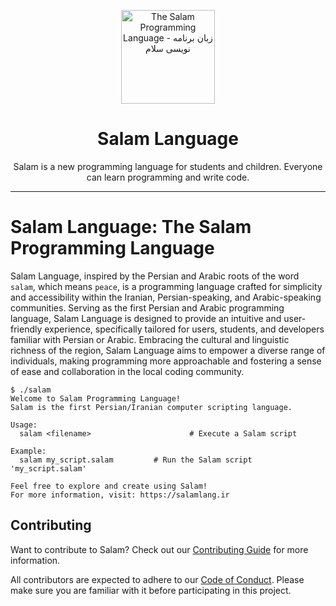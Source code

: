 <div align="center">

<p>
    <a href="https://salamlang.ir/">
        <img width="150" src="https://raw.githubusercontent.com/SalamLang/Salam/main/assets/logo-box.svg" alt="The Salam Programming Language - زبان برنامه نویسی سلام">
    </a>
</p>

# Salam Language

Salam is a new programming language for students and children. Everyone can learn programming and write code.

</div>

---

# Salam Language: The Salam Programming Language

Salam Language, inspired by the Persian and Arabic roots of the word `salam`, which means `peace`, is a programming language crafted for simplicity and accessibility within the Iranian, Persian-speaking, and Arabic-speaking communities. Serving as the first Persian and Arabic programming language, Salam Language is designed to provide an intuitive and user-friendly experience, specifically tailored for users, students, and developers familiar with Persian or Arabic. Embracing the cultural and linguistic richness of the region, Salam Language aims to empower a diverse range of individuals, making programming more approachable and fostering a sense of ease and collaboration in the local coding community.

```
$ ./salam
Welcome to Salam Programming Language!
Salam is the first Persian/Iranian computer scripting language.

Usage:
  salam <filename>                      # Execute a Salam script

Example:
  salam my_script.salam         # Run the Salam script 'my_script.salam'

Feel free to explore and create using Salam!
For more information, visit: https://salamlang.ir
```

## Contributing

Want to contribute to Salam? Check out our [Contributing Guide](CONTRIBUTING.md) for more information.

All contributors are expected to adhere to our [Code of Conduct](CODE_OF_CONDUCT.md). Please make sure you are familiar with it before participating in this project.
